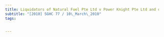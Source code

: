 ```yaml
---
title: Liquidators of Natural Fuel Pte Ltd v Power Knight Pte Ltd and others 
subtitle: "[2010] SGHC 77 / 10\_March\_2010"
tags:


---
```


